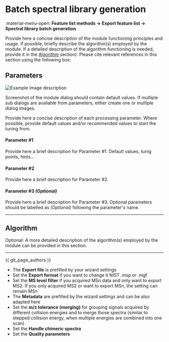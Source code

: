 # Batch spectral library generation

:material-menu-open: **Feature list methods → Export feature list → Spectral library batch generation** 

Provide here a concise description of the module functioning principles and usage. If possible, briefly describe the algorithm(s) employed by the module. If a detailed description of the algorithm functioning is needed, provide it in the [Algorithm](contribute_docu_template.md#algorithm) section). Please cite relevant references in this section using the following box:


## Parameters
![Example image description](img/contribute/example_dialog.png)

Screenshot of the module dialog should contain default values. If multiple sub dialogs are available from parameters, either create one or multiple dialog images.

Provide here a concise description of each processing parameter. Where possible, provide default values and/or recommended values to start the tuning from.

#### Parameter #1
Provide here a brief description for Parameter #1. Default values, tunig points, hints...

#### Parameter #2
Provide here a brief description for Parameter #2.

#### Parameter #3 _(Optional)_
Provide here a brief description for Parameter #3. Optional parameters should be labelled as _(Optional)_ following the parameter's name.

---

## Algorithm
Optional: A more detailed description of the algorithm(s) employed by the module can be provided in this section.


---

{{ git_page_authors }}


- The **Export file** is prefilled by your wizard settings
- Set the **Export format** if you want to change it NIST .msp or .mgf
- Set the **MS level filter** if you acquired MSn data and only want to export MS2. If you only acquired
  MS2 or want to export MSn, the setting can remain MSn
- The **Metadata** are prefilled by the wizard settings and can be also adapted here
- Set the **m/z tolerance (merging)** for grouping signals acquired by different collision energies
  and to merge those spectra (similar to stepped collision energy, when multiple energies are combined
  into one scan)
- Set the **Handle chimeric spectra**
- Set the **Quality parameters**